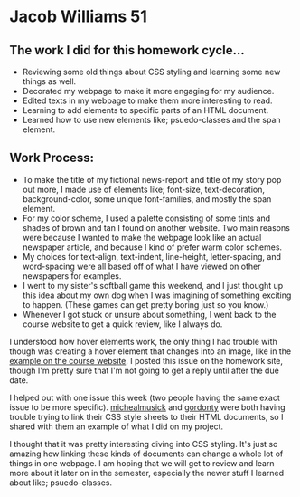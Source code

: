 # Jacob Williams 51

## The work I did for this homework cycle...
- Reviewing some old things about CSS styling and learning some new things as well.
- Decorated my webpage to make it more engaging for my audience.
- Edited texts in my webpage to make them more interesting to read.
- Learning to add elements to specific parts of an HTML document.
- Learned how to use new elements like; psuedo-classes and the span element.

## Work Process:
- To make the title of my fictional news-report and title of my story pop out more, I made use of elements like; font-size, text-decoration, background-color, some unique font-families, and mostly the span element.
- For my color scheme, I used a palette consisting of some tints and shades of brown and tan I found on another website.  Two main reasons were because I wanted to make the webpage look like an actual newspaper article, and because I kind of prefer warm color schemes.
- My choices for text-align, text-indent, line-height, letter-spacing, and word-spacing were all based off of what I have viewed on other newspapers for examples.
- I went to my sister's softball game this weekend, and I just thought up this idea about my own dog when I was imagining of something exciting to happen.  (These games can get pretty boring just so you know.)
- Whenever I got stuck or unsure about something, I went back to the course website to get a quick review, like I always do.

I understood how hover elements work, the only thing I had trouble with though was creating a hover element that changes into an image, like in the [example on the course website](https://montana-media-arts.github.io/mart341-webDev/modules/week-8/psuedo-classes/).  I posted this issue on the homework site, though I'm pretty sure that I'm not going to get a reply until after the due date.

I helped out with one issue this week (two people having the same exact issue to be more specific).  [michealmusick](https://github.com/michaelmusick) and [gordonty](https://github.com/gordonty) were both having trouble trying to link their CSS style sheets to their HTML documents, so I shared with them an example of what I did on my project.

I thought that it was pretty interesting diving into CSS styling.  It's just so amazing how linking these kinds of documents can change a whole lot of things in one webpage.  I am hoping that we will get to review and learn more about it later on in the semester, especially the newer stuff I learned about like; psuedo-classes.
